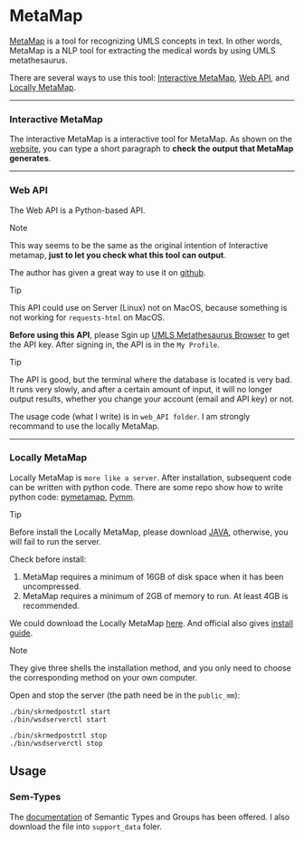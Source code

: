 # MetaMap

[MetaMap](https://lhncbc.nlm.nih.gov/ii/tools/MetaMap.html) is a tool for recognizing UMLS concepts in text.
In other words, MetaMap is a NLP tool for extracting the medical words by using UMLS metathesaurus.


There are several ways to use this tool: [Interactive MetaMap](https://ii.nlm.nih.gov/Interactive/UTS_Required/MetaMap.html), [Web API](https://github.com/lhncbc/skr_web_python_api), and [Locally MetaMap](https://lhncbc.nlm.nih.gov/ii/tools/MetaMap/run-locally/MetaMap.html).

---
### Interactive MetaMap
The interactive MetaMap is a interactive tool for MetaMap.
As shown on the [website](https://ii.nlm.nih.gov/Interactive/UTS_Required/MetaMap.html), you can type a short paragraph to **check the output that MetaMap generates**.

---
### Web API
The Web API is a Python-based API.
> [!NOTE]  
> This way seems to be the same as the original intention of Interactive metamap, **just to let you check what this tool can output**.

The author has given a great way to use it on [github](https://github.com/lhncbc/skr_web_python_api).

> [!TIP]
> This API could use on Server (Linux) not on MacOS, because something is not working for `requests-html` on MacOS.

**Before using this API**, please Sgin up [UMLS Metathesaurus Browser](https://uts.nlm.nih.gov/uts/umls/home) to get the API key. After signing in, the API is in the `My Profile`.

> [!TIP]
> The API is good, but the terminal where the database is located is very bad. 
> It runs very slowly, and after a certain amount of input, it will no longer output results, whether you change your account (email and API key) or not.
> 
> The usage code (what I write) is in `web_API folder`. I am strongly recommand to use the locally MetaMap.

---
### Locally MetaMap

Locally MetaMap is `more like a server`. 
After installation, subsequent code can be written with python code.
There are some repo show how to write python code: [pymetamap](https://github.com/AnthonyMRios/pymetamap), [Pymm](https://github.com/smujjiga/pymm).

> [!TIP]
> Before install the Locally MetaMap, please download [JAVA](www.java.com), otherwise, you will fail to run the server.

Check before install:
1. MetaMap requires a minimum of 16GB of disk space when it has been uncompressed.
2. MetaMap requires a minimum of 2GB of memory to run. At least 4GB is recommended.

We could download the Locally MetaMap [here](https://lhncbc.nlm.nih.gov/ii/tools/MetaMap/run-locally/MainDownload.html).
And official also gives [install guide](https://lhncbc.nlm.nih.gov/ii/tools/MetaMap/documentation/Installation.html).

> [!NOTE]  
> They give three shells the installation method, and you only need to choose the corresponding method on your own computer.

Open and stop the server (the path need be in the `public_mm`):
```
./bin/skrmedpostctl start
./bin/wsdserverctl start

./bin/skrmedpostctl stop
./bin/wsdserverctl stop
```

## Usage
### Sem-Types
The [documentation](https://lhncbc.nlm.nih.gov/ii/tools/MetaMap/documentation/SemanticTypesAndGroups.html) of Semantic Types and Groups has been offered. I also download the file into `support_data` foler.
